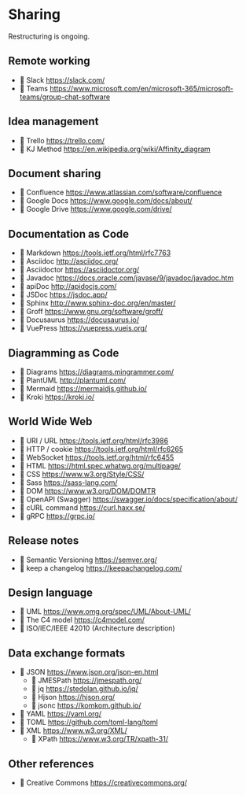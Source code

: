 # Sharing

Restructuring is ongoing.

## Remote working

* 🔺 Slack <https://slack.com/>
* 🔺 Teams <https://www.microsoft.com/en/microsoft-365/microsoft-teams/group-chat-software>

## Idea management

* 🔺 Trello <https://trello.com/>
* 📙 KJ Method <https://en.wikipedia.org/wiki/Affinity_diagram>

## Document sharing

* 🔶 Confluence <https://www.atlassian.com/software/confluence>
* 🔺 Google Docs <https://www.google.com/docs/about/>
* 🔺 Google Drive <https://www.google.com/drive/>

## Documentation as Code

* 📗 Markdown <https://tools.ietf.org/html/rfc7763>
* 📗 Asciidoc <http://asciidoc.org/>
* 🔷 Asciidoctor <https://asciidoctor.org/>
* 🔷 Javadoc <https://docs.oracle.com/javase/9/javadoc/javadoc.htm>
* 🔷 apiDoc <http://apidocjs.com/>
* 🔷 JSDoc <https://jsdoc.app/>
* 🔷 Sphinx <http://www.sphinx-doc.org/en/master/>
* 🔷 Groff <https://www.gnu.org/software/groff/>
* 🔷 Docusaurus <https://docusaurus.io/>
* 🔷 VuePress <https://vuepress.vuejs.org/>

## Diagramming as Code

* 🔷 Diagrams <https://diagrams.mingrammer.com/>
* 🔷 PlantUML <http://plantuml.com/>
* 🔷 Mermaid <https://mermaidjs.github.io/>
* 🔷 Kroki <https://kroki.io/>

## World Wide Web

* 📗 URI / URL <https://tools.ietf.org/html/rfc3986>
* 📗 HTTP / cookie <https://tools.ietf.org/html/rfc6265>
* 📗 WebSocket <https://tools.ietf.org/html/rfc6455>
* 📗 HTML <https://html.spec.whatwg.org/multipage/>
* 📗 CSS <https://www.w3.org/Style/CSS/>
* 📗 Sass <https://sass-lang.com/>
* 📗 DOM <https://www.w3.org/DOM/DOMTR>
* 📗 OpenAPI (Swagger) <https://swagger.io/docs/specification/about/>
* 🔷 cURL command <https://curl.haxx.se/>
* 🔷 gRPC <https://grpc.io/>

## Release notes

* 📃 Semantic Versioning <https://semver.org/>
* 📃 keep a changelog <https://keepachangelog.com/>

## Design language

* 📗 UML <https://www.omg.org/spec/UML/About-UML/>
* 📙 The C4 model <https://c4model.com/>
* 📗 ISO/IEC/IEEE 42010 (Architecture description)

## Data exchange formats

* 📗 JSON <https://www.json.org/json-en.html>
  * 📗 JMESPath <https://jmespath.org/>
  * 🔷 jq <https://stedolan.github.io/jq/>
  * 🔷 Hjson <https://hjson.org/>
  * 🔷 jsonc <https://komkom.github.io/>
* 📗 YAML <https://yaml.org/>
* 📗 TOML <https://github.com/toml-lang/toml>
* 📗 XML <https://www.w3.org/XML/>
  * 📗 XPath <https://www.w3.org/TR/xpath-31/>

## Other references

* 📗 Creative Commons <https://creativecommons.org/>
